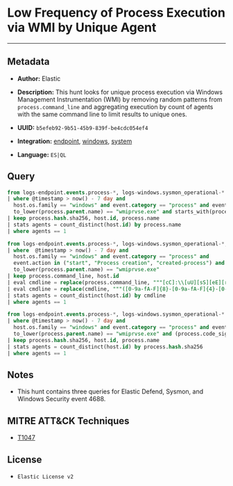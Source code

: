 # Low Frequency of Process Execution via WMI by Unique Agent

---

## Metadata

- **Author:** Elastic
- **Description:** This hunt looks for unique process execution via Windows Management Instrumentation (WMI) by removing random patterns from `process.command_line` and aggregating execution by count of agents with the same command line to limit results to unique ones.

- **UUID:** `b5efeb92-9b51-45b9-839f-be4cdc054ef4`
- **Integration:** [endpoint](https://docs.elastic.co/integrations/endpoint), [windows](https://docs.elastic.co/integrations/windows), [system](https://docs.elastic.co/integrations/system)
- **Language:** `ES|QL`

## Query

```sql
from logs-endpoint.events.process-*, logs-windows.sysmon_operational-*
| where @timestamp > now() - 7 day and
  host.os.family == "windows" and event.category == "process" and event.action in ("start", "Process creation") and
  to_lower(process.parent.name) == "wmiprvse.exe" and starts_with(process.code_signature.subject_name, "Microsoft")
| keep process.hash.sha256, host.id, process.name
| stats agents = count_distinct(host.id) by process.name
| where agents == 1
```

```sql
from logs-endpoint.events.process-*, logs-windows.sysmon_operational-*, logs-system.security-*
| where  @timestamp > now() - 7 day and
  host.os.family == "windows" and event.category == "process" and
  event.action in ("start", "Process creation", "created-process") and
  to_lower(process.parent.name) == "wmiprvse.exe"
| keep process.command_line, host.id
| eval cmdline = replace(process.command_line, """[cC]:\\[uU][sS][eE][rR][sS]\\[a-zA-Z0-9\.\-\_\$~ ]+\\""", "C:\\\\users\\\\user\\\\")
| eval cmdline = replace(cmdline, """([0-9a-fA-F]{8}-[0-9a-fA-F]{4}-[0-9a-fA-F]{4}-[0-9a-fA-F]{4}-[0-9a-fA-F]{12}|ns[a-z][A-Z0-9]{3,4}\.tmp|DX[A-Z0-9]{3,4}\.tmp|7z[A-Z0-9]{3,5}\.tmp|[0-9\.\-\_]{3,})""", "")
| stats agents = count_distinct(host.id) by cmdline
| where agents == 1
```

```sql
from logs-endpoint.events.process-*, logs-windows.sysmon_operational-*
| where @timestamp > now() - 7 day and
  host.os.family == "windows" and event.category == "process" and event.action in ("start", "Process creation") and
  to_lower(process.parent.name) == "wmiprvse.exe" and (process.code_signature.exists == false or process.code_signature.trusted == false)
| keep process.hash.sha256, host.id, process.name
| stats agents = count_distinct(host.id) by process.hash.sha256
| where agents == 1
```

## Notes

- This hunt contains three queries for Elastic Defend, Sysmon, and Windows Security event 4688.
## MITRE ATT&CK Techniques

- [T1047](https://attack.mitre.org/techniques/T1047)

## License

- `Elastic License v2`
